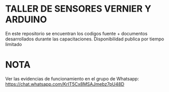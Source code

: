 # TALLER DE SENSORES VERNIER Y ARDUINO
En este repositorio se encuentran los codigos fuente + documentos desarrollados durante las capacitaciones. Disponibilidad publica por tiempo limitado

# NOTA
Ver las evidencias de funcionamiento en el grupo de Whatsapp: https://chat.whatsapp.com/KrIT5Cx8MSAJmebz7pU48D 
